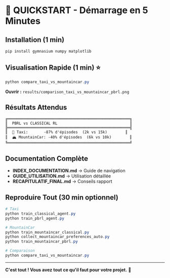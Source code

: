 # 🚀 QUICKSTART - Démarrage en 5 Minutes

## Installation (1 min)

```powershell
pip install gymnasium numpy matplotlib
```

## Visualisation Rapide (1 min) ⭐

```powershell
python compare_taxi_vs_mountaincar.py
```

**Ouvrir :** `results/comparison_taxi_vs_mountaincar_pbrl.png`

## Résultats Attendus

```
╔══════════════════════════════════════════════════════╗
║  PBRL vs CLASSICAL RL                                ║
╠══════════════════════════════════════════════════════╣
║  🚕 Taxi:       -87% d'épisodes  (2k vs 15k)        ║
║  🏔️ MountainCar: -40% d'épisodes  (6k vs 10k)        ║
╚══════════════════════════════════════════════════════╝
```

## Documentation Complète

- **INDEX_DOCUMENTATION.md** → Guide de navigation
- **GUIDE_UTILISATION.md** → Utilisation détaillée
- **RECAPITULATIF_FINAL.md** → Conseils rapport

## Reproduire Tout (30 min optionnel)

```powershell
# Taxi
python train_classical_agent.py
python train_pbrl_agent.py

# MountainCar
python train_mountaincar_classical.py
python collect_mountaincar_preferences_auto.py
python train_mountaincar_pbrl.py

# Comparaison
python compare_taxi_vs_mountaincar.py
```

---

**C'est tout ! Vous avez tout ce qu'il faut pour votre projet.** 🎉
